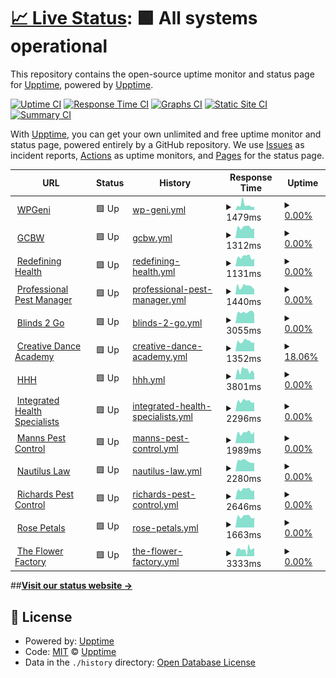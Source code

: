 # [📈 Live Status](https://upptime.github.io/upptime): <!--live status--> **🟩 All systems operational**

This repository contains the open-source uptime monitor and status page for [Upptime](https://upptime.js.org), powered by [Upptime](https://github.com/upptime/upptime).

[![Uptime CI](https://github.com/paulluxford/uptime/workflows/Uptime%20CI/badge.svg)](https://github.com/paulluxford/uptime/actions?query=workflow%3A%22Uptime+CI%22)
[![Response Time CI](https://github.com/paulluxford/uptime/workflows/Response%20Time%20CI/badge.svg)](https://github.com/paulluxford/uptime/actions?query=workflow%3A%22Response+Time+CI%22)
[![Graphs CI](https://github.com/paulluxford/uptime/workflows/Graphs%20CI/badge.svg)](https://github.com/paulluxford/uptime/actions?query=workflow%3A%22Graphs+CI%22)
[![Static Site CI](https://github.com/paulluxford/uptime/workflows/Static%20Site%20CI/badge.svg)](https://github.com/paulluxford/uptime/actions?query=workflow%3A%22Static+Site+CI%22)
[![Summary CI](https://github.com/paulluxford/uptime/workflows/Summary%20CI/badge.svg)](https://github.com/paulluxford/uptime/actions?query=workflow%3A%22Summary+CI%22)

With [Upptime](https://upptime.js.org), you can get your own unlimited and free uptime monitor and status page, powered entirely by a GitHub repository. We use [Issues](https://github.com/upptime/upptime/issues) as incident reports, [Actions](https://github.com/paulluxford/uptime/actions) as uptime monitors, and [Pages](https://upptime.github.io/upptime) for the status page.

<!--start: status pages-->
<!-- This summary is generated by Upptime (https://github.com/upptime/upptime) -->
<!-- Do not edit this manually, your changes will be overwritten -->
<!-- prettier-ignore -->
| URL | Status | History | Response Time | Uptime |
| --- | ------ | ------- | ------------- | ------ |
| <img alt="" src="https://icons.duckduckgo.com/ip3/wpgeni.com.ico" height="13"> [WPGeni](https://wpgeni.com) | 🟩 Up | [wp-geni.yml](https://github.com/paulluxford/uptime/commits/HEAD/history/wp-geni.yml) | <details><summary><img alt="Response time graph" src="./graphs/wp-geni/response-time-week.png" height="20"> 1479ms</summary><br><a href="https://paulluxford.github.io/uptime/history/wp-geni"><img alt="Response time 1152" src="https://img.shields.io/endpoint?url=https%3A%2F%2Fraw.githubusercontent.com%2Fpaulluxford%2Fuptime%2FHEAD%2Fapi%2Fwp-geni%2Fresponse-time.json"></a><br><a href="https://paulluxford.github.io/uptime/history/wp-geni"><img alt="24-hour response time 939" src="https://img.shields.io/endpoint?url=https%3A%2F%2Fraw.githubusercontent.com%2Fpaulluxford%2Fuptime%2FHEAD%2Fapi%2Fwp-geni%2Fresponse-time-day.json"></a><br><a href="https://paulluxford.github.io/uptime/history/wp-geni"><img alt="7-day response time 1479" src="https://img.shields.io/endpoint?url=https%3A%2F%2Fraw.githubusercontent.com%2Fpaulluxford%2Fuptime%2FHEAD%2Fapi%2Fwp-geni%2Fresponse-time-week.json"></a><br><a href="https://paulluxford.github.io/uptime/history/wp-geni"><img alt="30-day response time 1258" src="https://img.shields.io/endpoint?url=https%3A%2F%2Fraw.githubusercontent.com%2Fpaulluxford%2Fuptime%2FHEAD%2Fapi%2Fwp-geni%2Fresponse-time-month.json"></a><br><a href="https://paulluxford.github.io/uptime/history/wp-geni"><img alt="1-year response time 1152" src="https://img.shields.io/endpoint?url=https%3A%2F%2Fraw.githubusercontent.com%2Fpaulluxford%2Fuptime%2FHEAD%2Fapi%2Fwp-geni%2Fresponse-time-year.json"></a></details> | <details><summary><a href="https://paulluxford.github.io/uptime/history/wp-geni">0.00%</a></summary><a href="https://paulluxford.github.io/uptime/history/wp-geni"><img alt="All-time uptime 74.22%" src="https://img.shields.io/endpoint?url=https%3A%2F%2Fraw.githubusercontent.com%2Fpaulluxford%2Fuptime%2FHEAD%2Fapi%2Fwp-geni%2Fuptime.json"></a><br><a href="https://paulluxford.github.io/uptime/history/wp-geni"><img alt="24-hour uptime 0.00%" src="https://img.shields.io/endpoint?url=https%3A%2F%2Fraw.githubusercontent.com%2Fpaulluxford%2Fuptime%2FHEAD%2Fapi%2Fwp-geni%2Fuptime-day.json"></a><br><a href="https://paulluxford.github.io/uptime/history/wp-geni"><img alt="7-day uptime 0.00%" src="https://img.shields.io/endpoint?url=https%3A%2F%2Fraw.githubusercontent.com%2Fpaulluxford%2Fuptime%2FHEAD%2Fapi%2Fwp-geni%2Fuptime-week.json"></a><br><a href="https://paulluxford.github.io/uptime/history/wp-geni"><img alt="30-day uptime 1.38%" src="https://img.shields.io/endpoint?url=https%3A%2F%2Fraw.githubusercontent.com%2Fpaulluxford%2Fuptime%2FHEAD%2Fapi%2Fwp-geni%2Fuptime-month.json"></a><br><a href="https://paulluxford.github.io/uptime/history/wp-geni"><img alt="1-year uptime 74.22%" src="https://img.shields.io/endpoint?url=https%3A%2F%2Fraw.githubusercontent.com%2Fpaulluxford%2Fuptime%2FHEAD%2Fapi%2Fwp-geni%2Fuptime-year.json"></a></details>
| <img alt="" src="https://icons.duckduckgo.com/ip3/goldcoastbusinesswebsites.com.au.ico" height="13"> [GCBW](https://goldcoastbusinesswebsites.com.au) | 🟩 Up | [gcbw.yml](https://github.com/paulluxford/uptime/commits/HEAD/history/gcbw.yml) | <details><summary><img alt="Response time graph" src="./graphs/gcbw/response-time-week.png" height="20"> 1312ms</summary><br><a href="https://paulluxford.github.io/uptime/history/gcbw"><img alt="Response time 1290" src="https://img.shields.io/endpoint?url=https%3A%2F%2Fraw.githubusercontent.com%2Fpaulluxford%2Fuptime%2FHEAD%2Fapi%2Fgcbw%2Fresponse-time.json"></a><br><a href="https://paulluxford.github.io/uptime/history/gcbw"><img alt="24-hour response time 1112" src="https://img.shields.io/endpoint?url=https%3A%2F%2Fraw.githubusercontent.com%2Fpaulluxford%2Fuptime%2FHEAD%2Fapi%2Fgcbw%2Fresponse-time-day.json"></a><br><a href="https://paulluxford.github.io/uptime/history/gcbw"><img alt="7-day response time 1312" src="https://img.shields.io/endpoint?url=https%3A%2F%2Fraw.githubusercontent.com%2Fpaulluxford%2Fuptime%2FHEAD%2Fapi%2Fgcbw%2Fresponse-time-week.json"></a><br><a href="https://paulluxford.github.io/uptime/history/gcbw"><img alt="30-day response time 1349" src="https://img.shields.io/endpoint?url=https%3A%2F%2Fraw.githubusercontent.com%2Fpaulluxford%2Fuptime%2FHEAD%2Fapi%2Fgcbw%2Fresponse-time-month.json"></a><br><a href="https://paulluxford.github.io/uptime/history/gcbw"><img alt="1-year response time 1290" src="https://img.shields.io/endpoint?url=https%3A%2F%2Fraw.githubusercontent.com%2Fpaulluxford%2Fuptime%2FHEAD%2Fapi%2Fgcbw%2Fresponse-time-year.json"></a></details> | <details><summary><a href="https://paulluxford.github.io/uptime/history/gcbw">0.00%</a></summary><a href="https://paulluxford.github.io/uptime/history/gcbw"><img alt="All-time uptime 5.28%" src="https://img.shields.io/endpoint?url=https%3A%2F%2Fraw.githubusercontent.com%2Fpaulluxford%2Fuptime%2FHEAD%2Fapi%2Fgcbw%2Fuptime.json"></a><br><a href="https://paulluxford.github.io/uptime/history/gcbw"><img alt="24-hour uptime 0.00%" src="https://img.shields.io/endpoint?url=https%3A%2F%2Fraw.githubusercontent.com%2Fpaulluxford%2Fuptime%2FHEAD%2Fapi%2Fgcbw%2Fuptime-day.json"></a><br><a href="https://paulluxford.github.io/uptime/history/gcbw"><img alt="7-day uptime 0.00%" src="https://img.shields.io/endpoint?url=https%3A%2F%2Fraw.githubusercontent.com%2Fpaulluxford%2Fuptime%2FHEAD%2Fapi%2Fgcbw%2Fuptime-week.json"></a><br><a href="https://paulluxford.github.io/uptime/history/gcbw"><img alt="30-day uptime 1.38%" src="https://img.shields.io/endpoint?url=https%3A%2F%2Fraw.githubusercontent.com%2Fpaulluxford%2Fuptime%2FHEAD%2Fapi%2Fgcbw%2Fuptime-month.json"></a><br><a href="https://paulluxford.github.io/uptime/history/gcbw"><img alt="1-year uptime 5.28%" src="https://img.shields.io/endpoint?url=https%3A%2F%2Fraw.githubusercontent.com%2Fpaulluxford%2Fuptime%2FHEAD%2Fapi%2Fgcbw%2Fuptime-year.json"></a></details>
| <img alt="" src="https://icons.duckduckgo.com/ip3/redefininghealth.com.au.ico" height="13"> [Redefining Health](https://redefininghealth.com.au) | 🟩 Up | [redefining-health.yml](https://github.com/paulluxford/uptime/commits/HEAD/history/redefining-health.yml) | <details><summary><img alt="Response time graph" src="./graphs/redefining-health/response-time-week.png" height="20"> 1131ms</summary><br><a href="https://paulluxford.github.io/uptime/history/redefining-health"><img alt="Response time 1132" src="https://img.shields.io/endpoint?url=https%3A%2F%2Fraw.githubusercontent.com%2Fpaulluxford%2Fuptime%2FHEAD%2Fapi%2Fredefining-health%2Fresponse-time.json"></a><br><a href="https://paulluxford.github.io/uptime/history/redefining-health"><img alt="24-hour response time 981" src="https://img.shields.io/endpoint?url=https%3A%2F%2Fraw.githubusercontent.com%2Fpaulluxford%2Fuptime%2FHEAD%2Fapi%2Fredefining-health%2Fresponse-time-day.json"></a><br><a href="https://paulluxford.github.io/uptime/history/redefining-health"><img alt="7-day response time 1131" src="https://img.shields.io/endpoint?url=https%3A%2F%2Fraw.githubusercontent.com%2Fpaulluxford%2Fuptime%2FHEAD%2Fapi%2Fredefining-health%2Fresponse-time-week.json"></a><br><a href="https://paulluxford.github.io/uptime/history/redefining-health"><img alt="30-day response time 1155" src="https://img.shields.io/endpoint?url=https%3A%2F%2Fraw.githubusercontent.com%2Fpaulluxford%2Fuptime%2FHEAD%2Fapi%2Fredefining-health%2Fresponse-time-month.json"></a><br><a href="https://paulluxford.github.io/uptime/history/redefining-health"><img alt="1-year response time 1132" src="https://img.shields.io/endpoint?url=https%3A%2F%2Fraw.githubusercontent.com%2Fpaulluxford%2Fuptime%2FHEAD%2Fapi%2Fredefining-health%2Fresponse-time-year.json"></a></details> | <details><summary><a href="https://paulluxford.github.io/uptime/history/redefining-health">0.00%</a></summary><a href="https://paulluxford.github.io/uptime/history/redefining-health"><img alt="All-time uptime 5.28%" src="https://img.shields.io/endpoint?url=https%3A%2F%2Fraw.githubusercontent.com%2Fpaulluxford%2Fuptime%2FHEAD%2Fapi%2Fredefining-health%2Fuptime.json"></a><br><a href="https://paulluxford.github.io/uptime/history/redefining-health"><img alt="24-hour uptime 0.00%" src="https://img.shields.io/endpoint?url=https%3A%2F%2Fraw.githubusercontent.com%2Fpaulluxford%2Fuptime%2FHEAD%2Fapi%2Fredefining-health%2Fuptime-day.json"></a><br><a href="https://paulluxford.github.io/uptime/history/redefining-health"><img alt="7-day uptime 0.00%" src="https://img.shields.io/endpoint?url=https%3A%2F%2Fraw.githubusercontent.com%2Fpaulluxford%2Fuptime%2FHEAD%2Fapi%2Fredefining-health%2Fuptime-week.json"></a><br><a href="https://paulluxford.github.io/uptime/history/redefining-health"><img alt="30-day uptime 1.38%" src="https://img.shields.io/endpoint?url=https%3A%2F%2Fraw.githubusercontent.com%2Fpaulluxford%2Fuptime%2FHEAD%2Fapi%2Fredefining-health%2Fuptime-month.json"></a><br><a href="https://paulluxford.github.io/uptime/history/redefining-health"><img alt="1-year uptime 5.28%" src="https://img.shields.io/endpoint?url=https%3A%2F%2Fraw.githubusercontent.com%2Fpaulluxford%2Fuptime%2FHEAD%2Fapi%2Fredefining-health%2Fuptime-year.json"></a></details>
| <img alt="" src="https://icons.duckduckgo.com/ip3/professionalpestmanager.com.ico" height="13"> [Professional Pest Manager](https://professionalpestmanager.com) | 🟩 Up | [professional-pest-manager.yml](https://github.com/paulluxford/uptime/commits/HEAD/history/professional-pest-manager.yml) | <details><summary><img alt="Response time graph" src="./graphs/professional-pest-manager/response-time-week.png" height="20"> 1440ms</summary><br><a href="https://paulluxford.github.io/uptime/history/professional-pest-manager"><img alt="Response time 1455" src="https://img.shields.io/endpoint?url=https%3A%2F%2Fraw.githubusercontent.com%2Fpaulluxford%2Fuptime%2FHEAD%2Fapi%2Fprofessional-pest-manager%2Fresponse-time.json"></a><br><a href="https://paulluxford.github.io/uptime/history/professional-pest-manager"><img alt="24-hour response time 1131" src="https://img.shields.io/endpoint?url=https%3A%2F%2Fraw.githubusercontent.com%2Fpaulluxford%2Fuptime%2FHEAD%2Fapi%2Fprofessional-pest-manager%2Fresponse-time-day.json"></a><br><a href="https://paulluxford.github.io/uptime/history/professional-pest-manager"><img alt="7-day response time 1440" src="https://img.shields.io/endpoint?url=https%3A%2F%2Fraw.githubusercontent.com%2Fpaulluxford%2Fuptime%2FHEAD%2Fapi%2Fprofessional-pest-manager%2Fresponse-time-week.json"></a><br><a href="https://paulluxford.github.io/uptime/history/professional-pest-manager"><img alt="30-day response time 1452" src="https://img.shields.io/endpoint?url=https%3A%2F%2Fraw.githubusercontent.com%2Fpaulluxford%2Fuptime%2FHEAD%2Fapi%2Fprofessional-pest-manager%2Fresponse-time-month.json"></a><br><a href="https://paulluxford.github.io/uptime/history/professional-pest-manager"><img alt="1-year response time 1455" src="https://img.shields.io/endpoint?url=https%3A%2F%2Fraw.githubusercontent.com%2Fpaulluxford%2Fuptime%2FHEAD%2Fapi%2Fprofessional-pest-manager%2Fresponse-time-year.json"></a></details> | <details><summary><a href="https://paulluxford.github.io/uptime/history/professional-pest-manager">0.00%</a></summary><a href="https://paulluxford.github.io/uptime/history/professional-pest-manager"><img alt="All-time uptime 5.85%" src="https://img.shields.io/endpoint?url=https%3A%2F%2Fraw.githubusercontent.com%2Fpaulluxford%2Fuptime%2FHEAD%2Fapi%2Fprofessional-pest-manager%2Fuptime.json"></a><br><a href="https://paulluxford.github.io/uptime/history/professional-pest-manager"><img alt="24-hour uptime 0.00%" src="https://img.shields.io/endpoint?url=https%3A%2F%2Fraw.githubusercontent.com%2Fpaulluxford%2Fuptime%2FHEAD%2Fapi%2Fprofessional-pest-manager%2Fuptime-day.json"></a><br><a href="https://paulluxford.github.io/uptime/history/professional-pest-manager"><img alt="7-day uptime 0.00%" src="https://img.shields.io/endpoint?url=https%3A%2F%2Fraw.githubusercontent.com%2Fpaulluxford%2Fuptime%2FHEAD%2Fapi%2Fprofessional-pest-manager%2Fuptime-week.json"></a><br><a href="https://paulluxford.github.io/uptime/history/professional-pest-manager"><img alt="30-day uptime 1.38%" src="https://img.shields.io/endpoint?url=https%3A%2F%2Fraw.githubusercontent.com%2Fpaulluxford%2Fuptime%2FHEAD%2Fapi%2Fprofessional-pest-manager%2Fuptime-month.json"></a><br><a href="https://paulluxford.github.io/uptime/history/professional-pest-manager"><img alt="1-year uptime 5.85%" src="https://img.shields.io/endpoint?url=https%3A%2F%2Fraw.githubusercontent.com%2Fpaulluxford%2Fuptime%2FHEAD%2Fapi%2Fprofessional-pest-manager%2Fuptime-year.json"></a></details>
| <img alt="" src="https://icons.duckduckgo.com/ip3/www.blinds2go.com.au.ico" height="13"> [Blinds 2 Go](https://www.blinds2go.com.au/) | 🟩 Up | [blinds-2-go.yml](https://github.com/paulluxford/uptime/commits/HEAD/history/blinds-2-go.yml) | <details><summary><img alt="Response time graph" src="./graphs/blinds-2-go/response-time-week.png" height="20"> 3055ms</summary><br><a href="https://paulluxford.github.io/uptime/history/blinds-2-go"><img alt="Response time 3305" src="https://img.shields.io/endpoint?url=https%3A%2F%2Fraw.githubusercontent.com%2Fpaulluxford%2Fuptime%2FHEAD%2Fapi%2Fblinds-2-go%2Fresponse-time.json"></a><br><a href="https://paulluxford.github.io/uptime/history/blinds-2-go"><img alt="24-hour response time 3415" src="https://img.shields.io/endpoint?url=https%3A%2F%2Fraw.githubusercontent.com%2Fpaulluxford%2Fuptime%2FHEAD%2Fapi%2Fblinds-2-go%2Fresponse-time-day.json"></a><br><a href="https://paulluxford.github.io/uptime/history/blinds-2-go"><img alt="7-day response time 3055" src="https://img.shields.io/endpoint?url=https%3A%2F%2Fraw.githubusercontent.com%2Fpaulluxford%2Fuptime%2FHEAD%2Fapi%2Fblinds-2-go%2Fresponse-time-week.json"></a><br><a href="https://paulluxford.github.io/uptime/history/blinds-2-go"><img alt="30-day response time 3316" src="https://img.shields.io/endpoint?url=https%3A%2F%2Fraw.githubusercontent.com%2Fpaulluxford%2Fuptime%2FHEAD%2Fapi%2Fblinds-2-go%2Fresponse-time-month.json"></a><br><a href="https://paulluxford.github.io/uptime/history/blinds-2-go"><img alt="1-year response time 3305" src="https://img.shields.io/endpoint?url=https%3A%2F%2Fraw.githubusercontent.com%2Fpaulluxford%2Fuptime%2FHEAD%2Fapi%2Fblinds-2-go%2Fresponse-time-year.json"></a></details> | <details><summary><a href="https://paulluxford.github.io/uptime/history/blinds-2-go">0.00%</a></summary><a href="https://paulluxford.github.io/uptime/history/blinds-2-go"><img alt="All-time uptime 2.53%" src="https://img.shields.io/endpoint?url=https%3A%2F%2Fraw.githubusercontent.com%2Fpaulluxford%2Fuptime%2FHEAD%2Fapi%2Fblinds-2-go%2Fuptime.json"></a><br><a href="https://paulluxford.github.io/uptime/history/blinds-2-go"><img alt="24-hour uptime 0.00%" src="https://img.shields.io/endpoint?url=https%3A%2F%2Fraw.githubusercontent.com%2Fpaulluxford%2Fuptime%2FHEAD%2Fapi%2Fblinds-2-go%2Fuptime-day.json"></a><br><a href="https://paulluxford.github.io/uptime/history/blinds-2-go"><img alt="7-day uptime 0.00%" src="https://img.shields.io/endpoint?url=https%3A%2F%2Fraw.githubusercontent.com%2Fpaulluxford%2Fuptime%2FHEAD%2Fapi%2Fblinds-2-go%2Fuptime-week.json"></a><br><a href="https://paulluxford.github.io/uptime/history/blinds-2-go"><img alt="30-day uptime 1.38%" src="https://img.shields.io/endpoint?url=https%3A%2F%2Fraw.githubusercontent.com%2Fpaulluxford%2Fuptime%2FHEAD%2Fapi%2Fblinds-2-go%2Fuptime-month.json"></a><br><a href="https://paulluxford.github.io/uptime/history/blinds-2-go"><img alt="1-year uptime 2.53%" src="https://img.shields.io/endpoint?url=https%3A%2F%2Fraw.githubusercontent.com%2Fpaulluxford%2Fuptime%2FHEAD%2Fapi%2Fblinds-2-go%2Fuptime-year.json"></a></details>
| <img alt="" src="https://icons.duckduckgo.com/ip3/creativedance.com.au.ico" height="13"> [Creative Dance Academy](https://creativedance.com.au/) | 🟩 Up | [creative-dance-academy.yml](https://github.com/paulluxford/uptime/commits/HEAD/history/creative-dance-academy.yml) | <details><summary><img alt="Response time graph" src="./graphs/creative-dance-academy/response-time-week.png" height="20"> 1352ms</summary><br><a href="https://paulluxford.github.io/uptime/history/creative-dance-academy"><img alt="Response time 1350" src="https://img.shields.io/endpoint?url=https%3A%2F%2Fraw.githubusercontent.com%2Fpaulluxford%2Fuptime%2FHEAD%2Fapi%2Fcreative-dance-academy%2Fresponse-time.json"></a><br><a href="https://paulluxford.github.io/uptime/history/creative-dance-academy"><img alt="24-hour response time 1136" src="https://img.shields.io/endpoint?url=https%3A%2F%2Fraw.githubusercontent.com%2Fpaulluxford%2Fuptime%2FHEAD%2Fapi%2Fcreative-dance-academy%2Fresponse-time-day.json"></a><br><a href="https://paulluxford.github.io/uptime/history/creative-dance-academy"><img alt="7-day response time 1352" src="https://img.shields.io/endpoint?url=https%3A%2F%2Fraw.githubusercontent.com%2Fpaulluxford%2Fuptime%2FHEAD%2Fapi%2Fcreative-dance-academy%2Fresponse-time-week.json"></a><br><a href="https://paulluxford.github.io/uptime/history/creative-dance-academy"><img alt="30-day response time 1371" src="https://img.shields.io/endpoint?url=https%3A%2F%2Fraw.githubusercontent.com%2Fpaulluxford%2Fuptime%2FHEAD%2Fapi%2Fcreative-dance-academy%2Fresponse-time-month.json"></a><br><a href="https://paulluxford.github.io/uptime/history/creative-dance-academy"><img alt="1-year response time 1350" src="https://img.shields.io/endpoint?url=https%3A%2F%2Fraw.githubusercontent.com%2Fpaulluxford%2Fuptime%2FHEAD%2Fapi%2Fcreative-dance-academy%2Fresponse-time-year.json"></a></details> | <details><summary><a href="https://paulluxford.github.io/uptime/history/creative-dance-academy">18.06%</a></summary><a href="https://paulluxford.github.io/uptime/history/creative-dance-academy"><img alt="All-time uptime 97.20%" src="https://img.shields.io/endpoint?url=https%3A%2F%2Fraw.githubusercontent.com%2Fpaulluxford%2Fuptime%2FHEAD%2Fapi%2Fcreative-dance-academy%2Fuptime.json"></a><br><a href="https://paulluxford.github.io/uptime/history/creative-dance-academy"><img alt="24-hour uptime 0.00%" src="https://img.shields.io/endpoint?url=https%3A%2F%2Fraw.githubusercontent.com%2Fpaulluxford%2Fuptime%2FHEAD%2Fapi%2Fcreative-dance-academy%2Fuptime-day.json"></a><br><a href="https://paulluxford.github.io/uptime/history/creative-dance-academy"><img alt="7-day uptime 18.06%" src="https://img.shields.io/endpoint?url=https%3A%2F%2Fraw.githubusercontent.com%2Fpaulluxford%2Fuptime%2FHEAD%2Fapi%2Fcreative-dance-academy%2Fuptime-week.json"></a><br><a href="https://paulluxford.github.io/uptime/history/creative-dance-academy"><img alt="30-day uptime 81.14%" src="https://img.shields.io/endpoint?url=https%3A%2F%2Fraw.githubusercontent.com%2Fpaulluxford%2Fuptime%2FHEAD%2Fapi%2Fcreative-dance-academy%2Fuptime-month.json"></a><br><a href="https://paulluxford.github.io/uptime/history/creative-dance-academy"><img alt="1-year uptime 97.20%" src="https://img.shields.io/endpoint?url=https%3A%2F%2Fraw.githubusercontent.com%2Fpaulluxford%2Fuptime%2FHEAD%2Fapi%2Fcreative-dance-academy%2Fuptime-year.json"></a></details>
| <img alt="" src="https://icons.duckduckgo.com/ip3/hhh.com.au.ico" height="13"> [HHH](https://hhh.com.au/) | 🟩 Up | [hhh.yml](https://github.com/paulluxford/uptime/commits/HEAD/history/hhh.yml) | <details><summary><img alt="Response time graph" src="./graphs/hhh/response-time-week.png" height="20"> 3801ms</summary><br><a href="https://paulluxford.github.io/uptime/history/hhh"><img alt="Response time 3935" src="https://img.shields.io/endpoint?url=https%3A%2F%2Fraw.githubusercontent.com%2Fpaulluxford%2Fuptime%2FHEAD%2Fapi%2Fhhh%2Fresponse-time.json"></a><br><a href="https://paulluxford.github.io/uptime/history/hhh"><img alt="24-hour response time 2440" src="https://img.shields.io/endpoint?url=https%3A%2F%2Fraw.githubusercontent.com%2Fpaulluxford%2Fuptime%2FHEAD%2Fapi%2Fhhh%2Fresponse-time-day.json"></a><br><a href="https://paulluxford.github.io/uptime/history/hhh"><img alt="7-day response time 3801" src="https://img.shields.io/endpoint?url=https%3A%2F%2Fraw.githubusercontent.com%2Fpaulluxford%2Fuptime%2FHEAD%2Fapi%2Fhhh%2Fresponse-time-week.json"></a><br><a href="https://paulluxford.github.io/uptime/history/hhh"><img alt="30-day response time 4070" src="https://img.shields.io/endpoint?url=https%3A%2F%2Fraw.githubusercontent.com%2Fpaulluxford%2Fuptime%2FHEAD%2Fapi%2Fhhh%2Fresponse-time-month.json"></a><br><a href="https://paulluxford.github.io/uptime/history/hhh"><img alt="1-year response time 3935" src="https://img.shields.io/endpoint?url=https%3A%2F%2Fraw.githubusercontent.com%2Fpaulluxford%2Fuptime%2FHEAD%2Fapi%2Fhhh%2Fresponse-time-year.json"></a></details> | <details><summary><a href="https://paulluxford.github.io/uptime/history/hhh">0.00%</a></summary><a href="https://paulluxford.github.io/uptime/history/hhh"><img alt="All-time uptime 4.56%" src="https://img.shields.io/endpoint?url=https%3A%2F%2Fraw.githubusercontent.com%2Fpaulluxford%2Fuptime%2FHEAD%2Fapi%2Fhhh%2Fuptime.json"></a><br><a href="https://paulluxford.github.io/uptime/history/hhh"><img alt="24-hour uptime 0.00%" src="https://img.shields.io/endpoint?url=https%3A%2F%2Fraw.githubusercontent.com%2Fpaulluxford%2Fuptime%2FHEAD%2Fapi%2Fhhh%2Fuptime-day.json"></a><br><a href="https://paulluxford.github.io/uptime/history/hhh"><img alt="7-day uptime 0.00%" src="https://img.shields.io/endpoint?url=https%3A%2F%2Fraw.githubusercontent.com%2Fpaulluxford%2Fuptime%2FHEAD%2Fapi%2Fhhh%2Fuptime-week.json"></a><br><a href="https://paulluxford.github.io/uptime/history/hhh"><img alt="30-day uptime 1.38%" src="https://img.shields.io/endpoint?url=https%3A%2F%2Fraw.githubusercontent.com%2Fpaulluxford%2Fuptime%2FHEAD%2Fapi%2Fhhh%2Fuptime-month.json"></a><br><a href="https://paulluxford.github.io/uptime/history/hhh"><img alt="1-year uptime 4.56%" src="https://img.shields.io/endpoint?url=https%3A%2F%2Fraw.githubusercontent.com%2Fpaulluxford%2Fuptime%2FHEAD%2Fapi%2Fhhh%2Fuptime-year.json"></a></details>
| <img alt="" src="https://icons.duckduckgo.com/ip3/integratedhealthspecialists.com.au.ico" height="13"> [Integrated Health Specialists](https://integratedhealthspecialists.com.au/) | 🟩 Up | [integrated-health-specialists.yml](https://github.com/paulluxford/uptime/commits/HEAD/history/integrated-health-specialists.yml) | <details><summary><img alt="Response time graph" src="./graphs/integrated-health-specialists/response-time-week.png" height="20"> 2296ms</summary><br><a href="https://paulluxford.github.io/uptime/history/integrated-health-specialists"><img alt="Response time 2301" src="https://img.shields.io/endpoint?url=https%3A%2F%2Fraw.githubusercontent.com%2Fpaulluxford%2Fuptime%2FHEAD%2Fapi%2Fintegrated-health-specialists%2Fresponse-time.json"></a><br><a href="https://paulluxford.github.io/uptime/history/integrated-health-specialists"><img alt="24-hour response time 1973" src="https://img.shields.io/endpoint?url=https%3A%2F%2Fraw.githubusercontent.com%2Fpaulluxford%2Fuptime%2FHEAD%2Fapi%2Fintegrated-health-specialists%2Fresponse-time-day.json"></a><br><a href="https://paulluxford.github.io/uptime/history/integrated-health-specialists"><img alt="7-day response time 2296" src="https://img.shields.io/endpoint?url=https%3A%2F%2Fraw.githubusercontent.com%2Fpaulluxford%2Fuptime%2FHEAD%2Fapi%2Fintegrated-health-specialists%2Fresponse-time-week.json"></a><br><a href="https://paulluxford.github.io/uptime/history/integrated-health-specialists"><img alt="30-day response time 2402" src="https://img.shields.io/endpoint?url=https%3A%2F%2Fraw.githubusercontent.com%2Fpaulluxford%2Fuptime%2FHEAD%2Fapi%2Fintegrated-health-specialists%2Fresponse-time-month.json"></a><br><a href="https://paulluxford.github.io/uptime/history/integrated-health-specialists"><img alt="1-year response time 2301" src="https://img.shields.io/endpoint?url=https%3A%2F%2Fraw.githubusercontent.com%2Fpaulluxford%2Fuptime%2FHEAD%2Fapi%2Fintegrated-health-specialists%2Fresponse-time-year.json"></a></details> | <details><summary><a href="https://paulluxford.github.io/uptime/history/integrated-health-specialists">0.00%</a></summary><a href="https://paulluxford.github.io/uptime/history/integrated-health-specialists"><img alt="All-time uptime 34.78%" src="https://img.shields.io/endpoint?url=https%3A%2F%2Fraw.githubusercontent.com%2Fpaulluxford%2Fuptime%2FHEAD%2Fapi%2Fintegrated-health-specialists%2Fuptime.json"></a><br><a href="https://paulluxford.github.io/uptime/history/integrated-health-specialists"><img alt="24-hour uptime 0.00%" src="https://img.shields.io/endpoint?url=https%3A%2F%2Fraw.githubusercontent.com%2Fpaulluxford%2Fuptime%2FHEAD%2Fapi%2Fintegrated-health-specialists%2Fuptime-day.json"></a><br><a href="https://paulluxford.github.io/uptime/history/integrated-health-specialists"><img alt="7-day uptime 0.00%" src="https://img.shields.io/endpoint?url=https%3A%2F%2Fraw.githubusercontent.com%2Fpaulluxford%2Fuptime%2FHEAD%2Fapi%2Fintegrated-health-specialists%2Fuptime-week.json"></a><br><a href="https://paulluxford.github.io/uptime/history/integrated-health-specialists"><img alt="30-day uptime 1.38%" src="https://img.shields.io/endpoint?url=https%3A%2F%2Fraw.githubusercontent.com%2Fpaulluxford%2Fuptime%2FHEAD%2Fapi%2Fintegrated-health-specialists%2Fuptime-month.json"></a><br><a href="https://paulluxford.github.io/uptime/history/integrated-health-specialists"><img alt="1-year uptime 34.78%" src="https://img.shields.io/endpoint?url=https%3A%2F%2Fraw.githubusercontent.com%2Fpaulluxford%2Fuptime%2FHEAD%2Fapi%2Fintegrated-health-specialists%2Fuptime-year.json"></a></details>
| <img alt="" src="https://icons.duckduckgo.com/ip3/www.mannspestcontrol.com.au.ico" height="13"> [Manns Pest Control](https://www.mannspestcontrol.com.au/) | 🟩 Up | [manns-pest-control.yml](https://github.com/paulluxford/uptime/commits/HEAD/history/manns-pest-control.yml) | <details><summary><img alt="Response time graph" src="./graphs/manns-pest-control/response-time-week.png" height="20"> 1989ms</summary><br><a href="https://paulluxford.github.io/uptime/history/manns-pest-control"><img alt="Response time 1912" src="https://img.shields.io/endpoint?url=https%3A%2F%2Fraw.githubusercontent.com%2Fpaulluxford%2Fuptime%2FHEAD%2Fapi%2Fmanns-pest-control%2Fresponse-time.json"></a><br><a href="https://paulluxford.github.io/uptime/history/manns-pest-control"><img alt="24-hour response time 1762" src="https://img.shields.io/endpoint?url=https%3A%2F%2Fraw.githubusercontent.com%2Fpaulluxford%2Fuptime%2FHEAD%2Fapi%2Fmanns-pest-control%2Fresponse-time-day.json"></a><br><a href="https://paulluxford.github.io/uptime/history/manns-pest-control"><img alt="7-day response time 1989" src="https://img.shields.io/endpoint?url=https%3A%2F%2Fraw.githubusercontent.com%2Fpaulluxford%2Fuptime%2FHEAD%2Fapi%2Fmanns-pest-control%2Fresponse-time-week.json"></a><br><a href="https://paulluxford.github.io/uptime/history/manns-pest-control"><img alt="30-day response time 2043" src="https://img.shields.io/endpoint?url=https%3A%2F%2Fraw.githubusercontent.com%2Fpaulluxford%2Fuptime%2FHEAD%2Fapi%2Fmanns-pest-control%2Fresponse-time-month.json"></a><br><a href="https://paulluxford.github.io/uptime/history/manns-pest-control"><img alt="1-year response time 1912" src="https://img.shields.io/endpoint?url=https%3A%2F%2Fraw.githubusercontent.com%2Fpaulluxford%2Fuptime%2FHEAD%2Fapi%2Fmanns-pest-control%2Fresponse-time-year.json"></a></details> | <details><summary><a href="https://paulluxford.github.io/uptime/history/manns-pest-control">0.00%</a></summary><a href="https://paulluxford.github.io/uptime/history/manns-pest-control"><img alt="All-time uptime 2.71%" src="https://img.shields.io/endpoint?url=https%3A%2F%2Fraw.githubusercontent.com%2Fpaulluxford%2Fuptime%2FHEAD%2Fapi%2Fmanns-pest-control%2Fuptime.json"></a><br><a href="https://paulluxford.github.io/uptime/history/manns-pest-control"><img alt="24-hour uptime 0.00%" src="https://img.shields.io/endpoint?url=https%3A%2F%2Fraw.githubusercontent.com%2Fpaulluxford%2Fuptime%2FHEAD%2Fapi%2Fmanns-pest-control%2Fuptime-day.json"></a><br><a href="https://paulluxford.github.io/uptime/history/manns-pest-control"><img alt="7-day uptime 0.00%" src="https://img.shields.io/endpoint?url=https%3A%2F%2Fraw.githubusercontent.com%2Fpaulluxford%2Fuptime%2FHEAD%2Fapi%2Fmanns-pest-control%2Fuptime-week.json"></a><br><a href="https://paulluxford.github.io/uptime/history/manns-pest-control"><img alt="30-day uptime 1.38%" src="https://img.shields.io/endpoint?url=https%3A%2F%2Fraw.githubusercontent.com%2Fpaulluxford%2Fuptime%2FHEAD%2Fapi%2Fmanns-pest-control%2Fuptime-month.json"></a><br><a href="https://paulluxford.github.io/uptime/history/manns-pest-control"><img alt="1-year uptime 2.71%" src="https://img.shields.io/endpoint?url=https%3A%2F%2Fraw.githubusercontent.com%2Fpaulluxford%2Fuptime%2FHEAD%2Fapi%2Fmanns-pest-control%2Fuptime-year.json"></a></details>
| <img alt="" src="https://icons.duckduckgo.com/ip3/nautiluslaw.com.au.ico" height="13"> [Nautilus Law](https://nautiluslaw.com.au/) | 🟩 Up | [nautilus-law.yml](https://github.com/paulluxford/uptime/commits/HEAD/history/nautilus-law.yml) | <details><summary><img alt="Response time graph" src="./graphs/nautilus-law/response-time-week.png" height="20"> 2280ms</summary><br><a href="https://paulluxford.github.io/uptime/history/nautilus-law"><img alt="Response time 2317" src="https://img.shields.io/endpoint?url=https%3A%2F%2Fraw.githubusercontent.com%2Fpaulluxford%2Fuptime%2FHEAD%2Fapi%2Fnautilus-law%2Fresponse-time.json"></a><br><a href="https://paulluxford.github.io/uptime/history/nautilus-law"><img alt="24-hour response time 1829" src="https://img.shields.io/endpoint?url=https%3A%2F%2Fraw.githubusercontent.com%2Fpaulluxford%2Fuptime%2FHEAD%2Fapi%2Fnautilus-law%2Fresponse-time-day.json"></a><br><a href="https://paulluxford.github.io/uptime/history/nautilus-law"><img alt="7-day response time 2280" src="https://img.shields.io/endpoint?url=https%3A%2F%2Fraw.githubusercontent.com%2Fpaulluxford%2Fuptime%2FHEAD%2Fapi%2Fnautilus-law%2Fresponse-time-week.json"></a><br><a href="https://paulluxford.github.io/uptime/history/nautilus-law"><img alt="30-day response time 2535" src="https://img.shields.io/endpoint?url=https%3A%2F%2Fraw.githubusercontent.com%2Fpaulluxford%2Fuptime%2FHEAD%2Fapi%2Fnautilus-law%2Fresponse-time-month.json"></a><br><a href="https://paulluxford.github.io/uptime/history/nautilus-law"><img alt="1-year response time 2317" src="https://img.shields.io/endpoint?url=https%3A%2F%2Fraw.githubusercontent.com%2Fpaulluxford%2Fuptime%2FHEAD%2Fapi%2Fnautilus-law%2Fresponse-time-year.json"></a></details> | <details><summary><a href="https://paulluxford.github.io/uptime/history/nautilus-law">0.00%</a></summary><a href="https://paulluxford.github.io/uptime/history/nautilus-law"><img alt="All-time uptime 32.25%" src="https://img.shields.io/endpoint?url=https%3A%2F%2Fraw.githubusercontent.com%2Fpaulluxford%2Fuptime%2FHEAD%2Fapi%2Fnautilus-law%2Fuptime.json"></a><br><a href="https://paulluxford.github.io/uptime/history/nautilus-law"><img alt="24-hour uptime 0.00%" src="https://img.shields.io/endpoint?url=https%3A%2F%2Fraw.githubusercontent.com%2Fpaulluxford%2Fuptime%2FHEAD%2Fapi%2Fnautilus-law%2Fuptime-day.json"></a><br><a href="https://paulluxford.github.io/uptime/history/nautilus-law"><img alt="7-day uptime 0.00%" src="https://img.shields.io/endpoint?url=https%3A%2F%2Fraw.githubusercontent.com%2Fpaulluxford%2Fuptime%2FHEAD%2Fapi%2Fnautilus-law%2Fuptime-week.json"></a><br><a href="https://paulluxford.github.io/uptime/history/nautilus-law"><img alt="30-day uptime 1.38%" src="https://img.shields.io/endpoint?url=https%3A%2F%2Fraw.githubusercontent.com%2Fpaulluxford%2Fuptime%2FHEAD%2Fapi%2Fnautilus-law%2Fuptime-month.json"></a><br><a href="https://paulluxford.github.io/uptime/history/nautilus-law"><img alt="1-year uptime 32.25%" src="https://img.shields.io/endpoint?url=https%3A%2F%2Fraw.githubusercontent.com%2Fpaulluxford%2Fuptime%2FHEAD%2Fapi%2Fnautilus-law%2Fuptime-year.json"></a></details>
| <img alt="" src="https://icons.duckduckgo.com/ip3/richardspestcontrol.com.au.ico" height="13"> [Richards Pest Control](https://richardspestcontrol.com.au/) | 🟩 Up | [richards-pest-control.yml](https://github.com/paulluxford/uptime/commits/HEAD/history/richards-pest-control.yml) | <details><summary><img alt="Response time graph" src="./graphs/richards-pest-control/response-time-week.png" height="20"> 2646ms</summary><br><a href="https://paulluxford.github.io/uptime/history/richards-pest-control"><img alt="Response time 2618" src="https://img.shields.io/endpoint?url=https%3A%2F%2Fraw.githubusercontent.com%2Fpaulluxford%2Fuptime%2FHEAD%2Fapi%2Frichards-pest-control%2Fresponse-time.json"></a><br><a href="https://paulluxford.github.io/uptime/history/richards-pest-control"><img alt="24-hour response time 2226" src="https://img.shields.io/endpoint?url=https%3A%2F%2Fraw.githubusercontent.com%2Fpaulluxford%2Fuptime%2FHEAD%2Fapi%2Frichards-pest-control%2Fresponse-time-day.json"></a><br><a href="https://paulluxford.github.io/uptime/history/richards-pest-control"><img alt="7-day response time 2646" src="https://img.shields.io/endpoint?url=https%3A%2F%2Fraw.githubusercontent.com%2Fpaulluxford%2Fuptime%2FHEAD%2Fapi%2Frichards-pest-control%2Fresponse-time-week.json"></a><br><a href="https://paulluxford.github.io/uptime/history/richards-pest-control"><img alt="30-day response time 2648" src="https://img.shields.io/endpoint?url=https%3A%2F%2Fraw.githubusercontent.com%2Fpaulluxford%2Fuptime%2FHEAD%2Fapi%2Frichards-pest-control%2Fresponse-time-month.json"></a><br><a href="https://paulluxford.github.io/uptime/history/richards-pest-control"><img alt="1-year response time 2618" src="https://img.shields.io/endpoint?url=https%3A%2F%2Fraw.githubusercontent.com%2Fpaulluxford%2Fuptime%2FHEAD%2Fapi%2Frichards-pest-control%2Fresponse-time-year.json"></a></details> | <details><summary><a href="https://paulluxford.github.io/uptime/history/richards-pest-control">0.00%</a></summary><a href="https://paulluxford.github.io/uptime/history/richards-pest-control"><img alt="All-time uptime 4.59%" src="https://img.shields.io/endpoint?url=https%3A%2F%2Fraw.githubusercontent.com%2Fpaulluxford%2Fuptime%2FHEAD%2Fapi%2Frichards-pest-control%2Fuptime.json"></a><br><a href="https://paulluxford.github.io/uptime/history/richards-pest-control"><img alt="24-hour uptime 0.00%" src="https://img.shields.io/endpoint?url=https%3A%2F%2Fraw.githubusercontent.com%2Fpaulluxford%2Fuptime%2FHEAD%2Fapi%2Frichards-pest-control%2Fuptime-day.json"></a><br><a href="https://paulluxford.github.io/uptime/history/richards-pest-control"><img alt="7-day uptime 0.00%" src="https://img.shields.io/endpoint?url=https%3A%2F%2Fraw.githubusercontent.com%2Fpaulluxford%2Fuptime%2FHEAD%2Fapi%2Frichards-pest-control%2Fuptime-week.json"></a><br><a href="https://paulluxford.github.io/uptime/history/richards-pest-control"><img alt="30-day uptime 1.38%" src="https://img.shields.io/endpoint?url=https%3A%2F%2Fraw.githubusercontent.com%2Fpaulluxford%2Fuptime%2FHEAD%2Fapi%2Frichards-pest-control%2Fuptime-month.json"></a><br><a href="https://paulluxford.github.io/uptime/history/richards-pest-control"><img alt="1-year uptime 4.59%" src="https://img.shields.io/endpoint?url=https%3A%2F%2Fraw.githubusercontent.com%2Fpaulluxford%2Fuptime%2FHEAD%2Fapi%2Frichards-pest-control%2Fuptime-year.json"></a></details>
| <img alt="" src="https://icons.duckduckgo.com/ip3/rosepetals.com.au.ico" height="13"> [Rose Petals](http://rosepetals.com.au/) | 🟩 Up | [rose-petals.yml](https://github.com/paulluxford/uptime/commits/HEAD/history/rose-petals.yml) | <details><summary><img alt="Response time graph" src="./graphs/rose-petals/response-time-week.png" height="20"> 1663ms</summary><br><a href="https://paulluxford.github.io/uptime/history/rose-petals"><img alt="Response time 1554" src="https://img.shields.io/endpoint?url=https%3A%2F%2Fraw.githubusercontent.com%2Fpaulluxford%2Fuptime%2FHEAD%2Fapi%2Frose-petals%2Fresponse-time.json"></a><br><a href="https://paulluxford.github.io/uptime/history/rose-petals"><img alt="24-hour response time 1405" src="https://img.shields.io/endpoint?url=https%3A%2F%2Fraw.githubusercontent.com%2Fpaulluxford%2Fuptime%2FHEAD%2Fapi%2Frose-petals%2Fresponse-time-day.json"></a><br><a href="https://paulluxford.github.io/uptime/history/rose-petals"><img alt="7-day response time 1663" src="https://img.shields.io/endpoint?url=https%3A%2F%2Fraw.githubusercontent.com%2Fpaulluxford%2Fuptime%2FHEAD%2Fapi%2Frose-petals%2Fresponse-time-week.json"></a><br><a href="https://paulluxford.github.io/uptime/history/rose-petals"><img alt="30-day response time 1711" src="https://img.shields.io/endpoint?url=https%3A%2F%2Fraw.githubusercontent.com%2Fpaulluxford%2Fuptime%2FHEAD%2Fapi%2Frose-petals%2Fresponse-time-month.json"></a><br><a href="https://paulluxford.github.io/uptime/history/rose-petals"><img alt="1-year response time 1554" src="https://img.shields.io/endpoint?url=https%3A%2F%2Fraw.githubusercontent.com%2Fpaulluxford%2Fuptime%2FHEAD%2Fapi%2Frose-petals%2Fresponse-time-year.json"></a></details> | <details><summary><a href="https://paulluxford.github.io/uptime/history/rose-petals">0.00%</a></summary><a href="https://paulluxford.github.io/uptime/history/rose-petals"><img alt="All-time uptime 5.27%" src="https://img.shields.io/endpoint?url=https%3A%2F%2Fraw.githubusercontent.com%2Fpaulluxford%2Fuptime%2FHEAD%2Fapi%2Frose-petals%2Fuptime.json"></a><br><a href="https://paulluxford.github.io/uptime/history/rose-petals"><img alt="24-hour uptime 0.00%" src="https://img.shields.io/endpoint?url=https%3A%2F%2Fraw.githubusercontent.com%2Fpaulluxford%2Fuptime%2FHEAD%2Fapi%2Frose-petals%2Fuptime-day.json"></a><br><a href="https://paulluxford.github.io/uptime/history/rose-petals"><img alt="7-day uptime 0.00%" src="https://img.shields.io/endpoint?url=https%3A%2F%2Fraw.githubusercontent.com%2Fpaulluxford%2Fuptime%2FHEAD%2Fapi%2Frose-petals%2Fuptime-week.json"></a><br><a href="https://paulluxford.github.io/uptime/history/rose-petals"><img alt="30-day uptime 1.38%" src="https://img.shields.io/endpoint?url=https%3A%2F%2Fraw.githubusercontent.com%2Fpaulluxford%2Fuptime%2FHEAD%2Fapi%2Frose-petals%2Fuptime-month.json"></a><br><a href="https://paulluxford.github.io/uptime/history/rose-petals"><img alt="1-year uptime 5.27%" src="https://img.shields.io/endpoint?url=https%3A%2F%2Fraw.githubusercontent.com%2Fpaulluxford%2Fuptime%2FHEAD%2Fapi%2Frose-petals%2Fuptime-year.json"></a></details>
| <img alt="" src="https://icons.duckduckgo.com/ip3/theflowerfactory.com.au.ico" height="13"> [The Flower Factory](http://theflowerfactory.com.au/) | 🟩 Up | [the-flower-factory.yml](https://github.com/paulluxford/uptime/commits/HEAD/history/the-flower-factory.yml) | <details><summary><img alt="Response time graph" src="./graphs/the-flower-factory/response-time-week.png" height="20"> 3333ms</summary><br><a href="https://paulluxford.github.io/uptime/history/the-flower-factory"><img alt="Response time 3815" src="https://img.shields.io/endpoint?url=https%3A%2F%2Fraw.githubusercontent.com%2Fpaulluxford%2Fuptime%2FHEAD%2Fapi%2Fthe-flower-factory%2Fresponse-time.json"></a><br><a href="https://paulluxford.github.io/uptime/history/the-flower-factory"><img alt="24-hour response time 3972" src="https://img.shields.io/endpoint?url=https%3A%2F%2Fraw.githubusercontent.com%2Fpaulluxford%2Fuptime%2FHEAD%2Fapi%2Fthe-flower-factory%2Fresponse-time-day.json"></a><br><a href="https://paulluxford.github.io/uptime/history/the-flower-factory"><img alt="7-day response time 3333" src="https://img.shields.io/endpoint?url=https%3A%2F%2Fraw.githubusercontent.com%2Fpaulluxford%2Fuptime%2FHEAD%2Fapi%2Fthe-flower-factory%2Fresponse-time-week.json"></a><br><a href="https://paulluxford.github.io/uptime/history/the-flower-factory"><img alt="30-day response time 3392" src="https://img.shields.io/endpoint?url=https%3A%2F%2Fraw.githubusercontent.com%2Fpaulluxford%2Fuptime%2FHEAD%2Fapi%2Fthe-flower-factory%2Fresponse-time-month.json"></a><br><a href="https://paulluxford.github.io/uptime/history/the-flower-factory"><img alt="1-year response time 3815" src="https://img.shields.io/endpoint?url=https%3A%2F%2Fraw.githubusercontent.com%2Fpaulluxford%2Fuptime%2FHEAD%2Fapi%2Fthe-flower-factory%2Fresponse-time-year.json"></a></details> | <details><summary><a href="https://paulluxford.github.io/uptime/history/the-flower-factory">0.00%</a></summary><a href="https://paulluxford.github.io/uptime/history/the-flower-factory"><img alt="All-time uptime 11.43%" src="https://img.shields.io/endpoint?url=https%3A%2F%2Fraw.githubusercontent.com%2Fpaulluxford%2Fuptime%2FHEAD%2Fapi%2Fthe-flower-factory%2Fuptime.json"></a><br><a href="https://paulluxford.github.io/uptime/history/the-flower-factory"><img alt="24-hour uptime 0.00%" src="https://img.shields.io/endpoint?url=https%3A%2F%2Fraw.githubusercontent.com%2Fpaulluxford%2Fuptime%2FHEAD%2Fapi%2Fthe-flower-factory%2Fuptime-day.json"></a><br><a href="https://paulluxford.github.io/uptime/history/the-flower-factory"><img alt="7-day uptime 0.00%" src="https://img.shields.io/endpoint?url=https%3A%2F%2Fraw.githubusercontent.com%2Fpaulluxford%2Fuptime%2FHEAD%2Fapi%2Fthe-flower-factory%2Fuptime-week.json"></a><br><a href="https://paulluxford.github.io/uptime/history/the-flower-factory"><img alt="30-day uptime 1.38%" src="https://img.shields.io/endpoint?url=https%3A%2F%2Fraw.githubusercontent.com%2Fpaulluxford%2Fuptime%2FHEAD%2Fapi%2Fthe-flower-factory%2Fuptime-month.json"></a><br><a href="https://paulluxford.github.io/uptime/history/the-flower-factory"><img alt="1-year uptime 11.43%" src="https://img.shields.io/endpoint?url=https%3A%2F%2Fraw.githubusercontent.com%2Fpaulluxford%2Fuptime%2FHEAD%2Fapi%2Fthe-flower-factory%2Fuptime-year.json"></a></details>

<!--end: status pages-->

##[**Visit our status website →**](https://paulluxford.github.io/uptime/)

## 📄 License

- Powered by: [Upptime](https://github.com/upptime/upptime)
- Code: [MIT](./LICENSE) © [Upptime](https://upptime.js.org)
- Data in the `./history` directory: [Open Database License](https://opendatacommons.org/licenses/odbl/1-0/)
